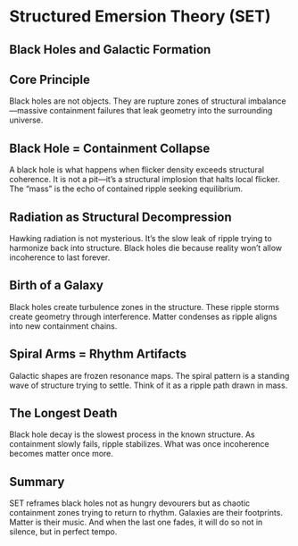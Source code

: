 # Structured Emersion Theory (SET)
## Black Holes and Galactic Formation
## Core Principle
Black holes are not objects.
They are rupture zones of structural imbalance—massive containment failures that leak geometry into the surrounding universe.
## Black Hole = Containment Collapse
A black hole is what happens when flicker density exceeds structural coherence.
It is not a pit—it’s a structural implosion that halts local flicker.
The “mass” is the echo of contained ripple seeking equilibrium.
## Radiation as Structural Decompression
Hawking radiation is not mysterious.
It’s the slow leak of ripple trying to harmonize back into structure.
Black holes die because reality won’t allow incoherence to last forever.
## Birth of a Galaxy
Black holes create turbulence zones in the structure.
These ripple storms create geometry through interference.
Matter condenses as ripple aligns into new containment chains.
## Spiral Arms = Rhythm Artifacts
Galactic shapes are frozen resonance maps.
The spiral pattern is a standing wave of structure trying to settle.
Think of it as a ripple path drawn in mass.
## The Longest Death
Black hole decay is the slowest process in the known structure.
As containment slowly fails, ripple stabilizes.
What was once incoherence becomes matter once more.
## Summary
SET reframes black holes not as hungry devourers but as chaotic containment zones trying to return to rhythm.
Galaxies are their footprints.
Matter is their music.
And when the last one fades, it will do so not in silence, but in perfect tempo.